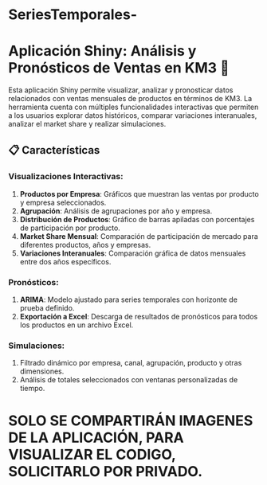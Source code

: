 # SeriesTemporales-
# Aplicación Shiny: Análisis y Pronósticos de Ventas en KM3 🚀
Esta aplicación Shiny permite visualizar, analizar y pronosticar datos relacionados con ventas mensuales de productos en términos de KM3. La herramienta cuenta con múltiples funcionalidades interactivas que permiten a los usuarios explorar datos históricos, comparar variaciones interanuales, analizar el market share y realizar simulaciones.

## 📋 Características

### Visualizaciones Interactivas:
1. **Productos por Empresa**: Gráficos que muestran las ventas por producto y empresa seleccionados.
2. **Agrupación**: Análisis de agrupaciones por año y empresa.
3. **Distribución de Productos**: Gráfico de barras apiladas con porcentajes de participación por producto.
4. **Market Share Mensual**: Comparación de participación de mercado para diferentes productos, años y empresas.
5. **Variaciones Interanuales**: Comparación gráfica de datos mensuales entre dos años específicos.

### Pronósticos:
1. **ARIMA**: Modelo ajustado para series temporales con horizonte de prueba definido.
2. **Exportación a Excel**: Descarga de resultados de pronósticos para todos los productos en un archivo Excel.

### Simulaciones:
1. Filtrado dinámico por empresa, canal, agrupación, producto y otras dimensiones.
2. Análisis de totales seleccionados con ventanas personalizadas de tiempo.

# SOLO SE COMPARTIRÁN IMAGENES DE LA APLICACIÓN, PARA VISUALIZAR EL CODIGO, SOLICITARLO POR PRIVADO.
